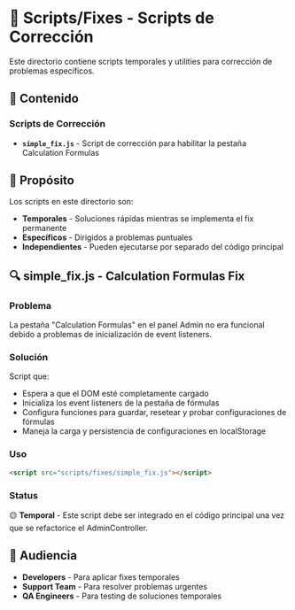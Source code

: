 # 🔧 Scripts/Fixes - Scripts de Corrección

Este directorio contiene scripts temporales y utilities para corrección de problemas específicos.

## 📄 Contenido

### Scripts de Corrección
- **`simple_fix.js`** - Script de corrección para habilitar la pestaña Calculation Formulas

## 🎯 Propósito

Los scripts en este directorio son:
- **Temporales** - Soluciones rápidas mientras se implementa el fix permanente
- **Específicos** - Dirigidos a problemas puntuales
- **Independientes** - Pueden ejecutarse por separado del código principal

## 🔍 simple_fix.js - Calculation Formulas Fix

### Problema
La pestaña "Calculation Formulas" en el panel Admin no era funcional debido a problemas de inicialización de event listeners.

### Solución
Script que:
- Espera a que el DOM esté completamente cargado
- Inicializa los event listeners de la pestaña de fórmulas
- Configura funciones para guardar, resetear y probar configuraciones de fórmulas
- Maneja la carga y persistencia de configuraciones en localStorage

### Uso
```html
<script src="scripts/fixes/simple_fix.js"></script>
```

### Status
🟡 **Temporal** - Este script debe ser integrado en el código principal una vez que se refactorice el AdminController.

## 👥 Audiencia

- **Developers** - Para aplicar fixes temporales
- **Support Team** - Para resolver problemas urgentes  
- **QA Engineers** - Para testing de soluciones temporales